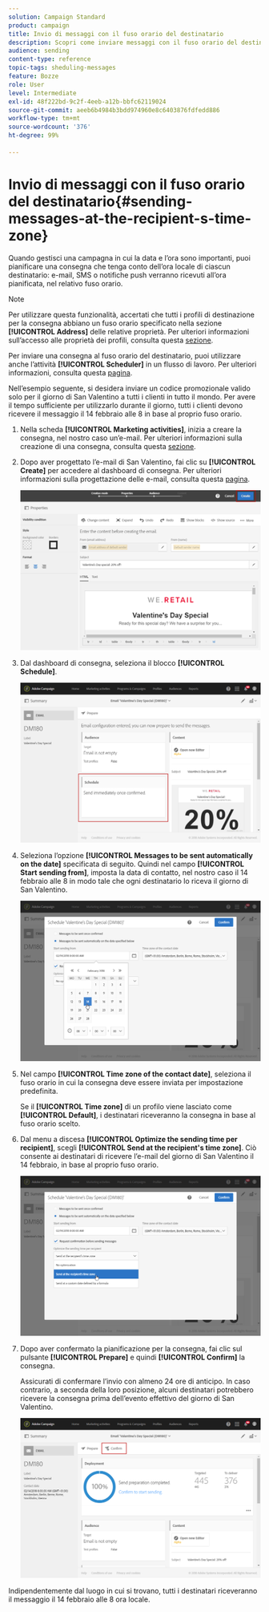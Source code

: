 ```yaml
---
solution: Campaign Standard
product: campaign
title: Invio di messaggi con il fuso orario del destinatario
description: Scopri come inviare messaggi con il fuso orario del destinatario
audience: sending
content-type: reference
topic-tags: sheduling-messages
feature: Bozze
role: User
level: Intermediate
exl-id: 48f222bd-9c2f-4eeb-a12b-bbfc62119024
source-git-commit: aeeb6b4984b3bdd974960e8c6403876fdfedd886
workflow-type: tm+mt
source-wordcount: '376'
ht-degree: 99%

---
```


# Invio di messaggi con il fuso orario del destinatario{#sending-messages-at-the-recipient-s-time-zone}

Quando gestisci una campagna in cui la data e l’ora sono importanti, puoi pianificare una consegna che tenga conto dell’ora locale di ciascun destinatario: e-mail, SMS o notifiche push verranno ricevuti all’ora pianificata, nel relativo fuso orario.

>[!NOTE]
>
>Per utilizzare questa funzionalità, accertati che tutti i profili di destinazione per la consegna abbiano un fuso orario specificato nella sezione **[!UICONTROL Address]** delle relative proprietà. Per ulteriori informazioni sull’accesso alle proprietà dei profili, consulta questa [sezione](../../audiences/using/editing-profiles.md).

Per inviare una consegna al fuso orario del destinatario, puoi utilizzare anche l’attività **[!UICONTROL Scheduler]** in un flusso di lavoro. Per ulteriori informazioni, consulta questa [pagina](../../automating/using/scheduler.md).

Nell’esempio seguente, si desidera inviare un codice promozionale valido solo per il giorno di San Valentino a tutti i clienti in tutto il mondo. Per avere il tempo sufficiente per utilizzarlo durante il giorno, tutti i clienti devono ricevere il messaggio il 14 febbraio alle 8 in base al proprio fuso orario.

1. Nella scheda **[!UICONTROL Marketing activities]**, inizia a creare la consegna, nel nostro caso un’e-mail. Per ulteriori informazioni sulla creazione di una consegna, consulta questa [sezione](../../channels/using/creating-an-email.md).
1. Dopo aver progettato l’e-mail di San Valentino, fai clic su **[!UICONTROL Create]** per accedere al dashboard di consegna. Per ulteriori informazioni sulla progettazione delle e-mail, consulta questa [pagina](../../designing/using/personalization.md#example-email-personalization).

   ![](assets/send-time_opt_valentine_1.png)

1. Dal dashboard di consegna, seleziona il blocco **[!UICONTROL Schedule]**.

   ![](assets/send-time_opt_valentine_2.png)

1. Seleziona l’opzione **[!UICONTROL Messages to be sent automatically on the date]** specificata di seguito. Quindi nel campo **[!UICONTROL Start sending from]**, imposta la data di contatto, nel nostro caso il 14 febbraio alle 8 in modo tale che ogni destinatario lo riceva il giorno di San Valentino.

   ![](assets/send-time_opt_valentine.png)

1. Nel campo **[!UICONTROL Time zone of the contact date]**, seleziona il fuso orario in cui la consegna deve essere inviata per impostazione predefinita.

   Se il **[!UICONTROL Time zone]** di un profilo viene lasciato come **[!UICONTROL Default]**, i destinatari riceveranno la consegna in base al fuso orario scelto.

1. Dal menu a discesa **[!UICONTROL Optimize the sending time per recipient]**, scegli **[!UICONTROL Send at the recipient's time zone]**. Ciò consente ai destinatari di ricevere l’e-mail del giorno di San Valentino il 14 febbraio, in base al proprio fuso orario.

   ![](assets/send-time_opt_valentine_3.png)

1. Dopo aver confermato la pianificazione per la consegna, fai clic sul pulsante **[!UICONTROL Prepare]** e quindi **[!UICONTROL Confirm]** la consegna.

   Assicurati di confermare l’invio con almeno 24 ore di anticipo. In caso contrario, a seconda della loro posizione, alcuni destinatari potrebbero ricevere la consegna prima dell’evento effettivo del giorno di San Valentino.

   ![](assets/send-time_opt_valentine_4.png)

Indipendentemente dal luogo in cui si trovano, tutti i destinatari riceveranno il messaggio il 14 febbraio alle 8 ora locale.
